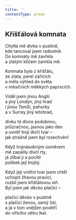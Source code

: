 ```yaml
---
title: ''
contentType: prose
---
```


## Křišťálová komnata

Chytla mě dívka v pustině,  
kde tancoval jsem radostně.  
Do komnaty mě zavřela  
a zlatým klíčem zamkla mě.

Komnata byla z křišťálu,  
ze zlata, perel zářících  
a měla výhled do světa  
v měsíčních měkkých paprscích.

Viděl jsem jinou Anglii  
a jiný Londýn, jiný hrad  
i jinou Temži, pahorky  
a v Surrey jiný letohrad,

dívku té dívce podobnou,  
průzračnou, jasnou jako den  
a uvnitř trojí dívčí tvar –  
jak strašně jsem byl rozechvěn!

Když trojnásobným úsměvem  
mě zapálily dívčí rty,  
já zlíbal ji a pocítil  
polibek její trojitý.

Když její vnitřní tvar jsem chtěl  
uchopit žhavou pravicí,  
rozbil jsem křišťálovou síň.  
Byl jsem jak děcko plačící –

plačící děcko v pustině  
s plačící ženou, samý žal,  
a já v tom vnějším povětří  
do vířícího větru lkal.
